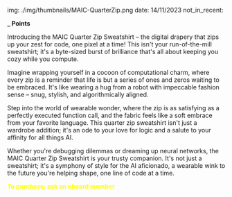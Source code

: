 img: ./img/thumbnails/MAIC-QuarterZip.png
date: 14/11/2023
not_in_recent:

**_ Points**

Introducing the MAIC Quarter Zip Sweatshirt – the digital drapery that zips up your zest for code, one pixel at a time! This isn't your run-of-the-mill sweatshirt; it's a byte-sized burst of brilliance that's all about keeping you cozy while you compute.

Imagine wrapping yourself in a cocoon of computational charm, where every zip is a reminder that life is but a series of ones and zeros waiting to be embraced. It's like wearing a hug from a robot with impeccable fashion sense – snug, stylish, and algorithmically aligned.

Step into the world of wearable wonder, where the zip is as satisfying as a perfectly executed function call, and the fabric feels like a soft embrace from your favorite language. This quarter zip sweatshirt isn't just a wardrobe addition; it's an ode to your love for logic and a salute to your affinity for all things AI.

Whether you're debugging dilemmas or dreaming up neural networks, the MAIC Quarter Zip Sweatshirt is your trusty companion. It's not just a sweatshirt; it's a symphony of style for the AI aficionado, a wearable wink to the future you're helping shape, one line of code at a time.

<span style="color: yellow; font-weight: bold;">To purchase: ask an eboard member</span>